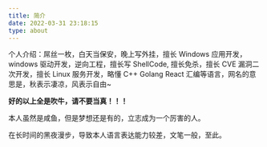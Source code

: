 ```yaml
---
title: 简介
date: 2022-03-31 23:18:15
type: about
---
```


个人介绍：屌丝一枚，白天当保安，晚上写外挂，擅长 Windows 应用开发，windows 驱动开发，逆向工程，擅长写 ShellCode, 擅长免杀，擅长 CVE 漏洞二次开发，擅长 Linux 服务开发，略懂 C++ Golang React 汇编等语言，网名的意思是，秋表示凄凉，风表示自由~

**好的以上全是吹牛，请不要当真！！！**

本人虽然是咸鱼，但是梦想还是有的，立志成为一个厉害的人。

在长时间的黑夜漫步，导致本人语言表达能力较差，文笔一般，至此。
